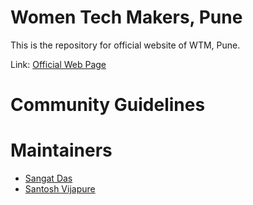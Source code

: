 # Women Tech Makers, Pune
This is the repository for official website of WTM, Pune.

Link: [Official Web Page](https://wtm-oss.github.io/)

# Community Guidelines

# Maintainers
- [Sangat Das](https://github.com/Sangatdas)
- [Santosh Vijapure](https://github.com/santoshvijapure)
